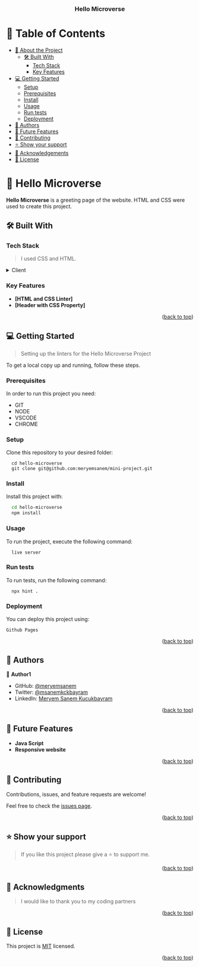 <a name="readme-top"></a>

<div align="center">
  <h3><b>Hello Microverse</b></h3>

</div>

<!-- TABLE OF CONTENTS -->

# 📗 Table of Contents

- [📖 About the Project](#about-project)
  - [🛠 Built With](#built-with)
    - [Tech Stack](#tech-stack)
    - [Key Features](#key-features)
- [💻 Getting Started](#getting-started)
  - [Setup](#setup)
  - [Prerequisites](#prerequisites)
  - [Install](#install)
  - [Usage](#usage)
  - [Run tests](#run-tests)
  - [Deployment](#deployment)
- [👥 Authors](#authors)
- [🔭 Future Features](#future-features)
- [🤝 Contributing](#contributing)
- [⭐️ Show your support](#support)
- [🙏 Acknowledgements](#acknowledgements)
- [📝 License](#license)

<!-- PROJECT DESCRIPTION -->

# 📖 Hello Microverse 
<a name="about-project"></a>

**Hello Microverse** is a greeting page of the website. HTML and CSS were used to create this project.

## 🛠 Built With <a name="built-with"></a>

### Tech Stack <a name="tech-stack"></a>

>I used CSS and HTML.

<details>
  <summary>Client</summary>
  <ul>
    <li><a href="https://reactjs.org/">HTML</a></li>
    <li><a href="http://reactjs.org/">CSS</a></li>
  </ul>

</details>

<!-- Features -->

### Key Features
 <a name="key-features"></a>

- **[HTML and CSS Linter]**
- **[Header with CSS Property]**


<p align="right">(<a href="#readme-top">back to top</a>)</p>

<!-- GETTING STARTED -->

## 💻 Getting Started 
<a name="getting-started"></a>

>Setting up the linters for the Hello Microverse Project

To get a local copy up and running, follow these steps.

### Prerequisites

In order to run this project you need:

 <ul>
    <li>GIT</li>
    <li>NODE</li> 
    <li>VSCODE</li>
    <li>CHROME</li>
 </ul>

 

### Setup

Clone this repository to your desired folder:

```
  cd hello-microverse
  git clone git@github.com:meryemsanem/mini-project.git
```


### Install

Install this project with:

```sh
  cd hello-microverse
  npm install
```

### Usage

To run the project, execute the following command:

```
  live server
```


### Run tests

To run tests, run the following command:

```
  npx hint .
```


### Deployment

You can deploy this project using:

```
Github Pages
```


<p align="right">(<a href="#readme-top">back to top</a>)</p>

<!-- AUTHORS -->

## 👥 Authors 
<a name="authors"></a>



👤 **Author1**

- GitHub: [@meryemsanem](https://github.com/meryemsanem)
- Twitter: [@msanemkckbayram](https://twitter.com/twitterhandle)
- LinkedIn: [Meryem Sanem Kucukbayram](https://www.linkedin.com/in/meryem-sanem-kucukbayram-047a831b5/)


<p align="right">(<a href="#readme-top">back to top</a>)</p>

<!-- FUTURE FEATURES -->

## 🔭 Future Features <a name="future-features"></a>

-  **Java Script**
- **Responsive website**


<p align="right">(<a href="#readme-top">back to top</a>)</p>

<!-- CONTRIBUTING -->

## 🤝 Contributing <a name="contributing"></a>

Contributions, issues, and feature requests are welcome!

Feel free to check the [issues page](../../issues/).

<p align="right">(<a href="#readme-top">back to top</a>)</p>

<!-- SUPPORT -->

## ⭐️ Show your support <a name="support"></a>

>If you like this project please give a ⭐️ to support me.

<p align="right">(<a href="#readme-top">back to top</a>)</p>

<!-- ACKNOWLEDGEMENTS -->

## 🙏 Acknowledgments <a name="acknowledgements"></a>

> I would like to thank you to my coding partners

<p align="right">(<a href="#readme-top">back to top</a>)</p>


<!-- LICENSE -->

## 📝 License <a name="license"></a>

This project is [MIT](./MIT.md) licensed.

<p align="right">(<a href="#readme-top">back to top</a>)</p>
